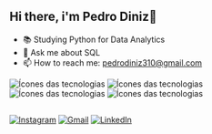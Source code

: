 ## Hi there, i'm Pedro Diniz👋

- 📚 Studying Python for Data Analytics 
- 💬 Ask me about SQL
- 📫 How to reach me: pedrodiniz310@gmail.com

![Ícones das tecnologias](https://img.shields.io/badge/Python-3776AB?style=for-the-badge&logo=python&logoColor=white)
![Ícones das tecnologias](https://img.shields.io/badge/SQL-4479A1?style=for-the-badge&logo=sqlite&logoColor=white)
![Ícones das tecnologias](https://img.shields.io/badge/Power%20BI-F2C811?style=for-the-badge&logo=power-bi&logoColor=white)
![Ícones das tecnologias](https://img.shields.io/badge/Pandas-150458?style=for-the-badge&logo=pandas&logoColor=white)
##
[![Instagram](https://img.shields.io/badge/Instagram-E4405F?style=for-the-badge&logo=instagram&logoColor=white)](https://instagram.com/pedro.diniz0)
[![Gmail](https://img.shields.io/badge/Gmail-D14836?style=for-the-badge&logo=gmail&logoColor=white)](mailto:pedrodiniz310@gmail.com)
[![LinkedIn](https://img.shields.io/badge/LinkedIn-0077B5?style=for-the-badge&logo=linkedin&logoColor=white)](https://www.linkedin.com/in/pedroarthurdiniz)

